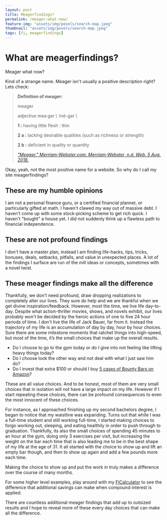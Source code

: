```yaml
---
layout: post
title: Meagerfindings?
permalink: /meager-what-now/
feature-img: "assets/img/pexels/search-map.jpeg"
thumbnail: "assets/img/pexels/search-map.jpeg"
tags: [fi, meagerfindings]
---
```


# What are meagerfindings?

Meager what now?

Kind of a strange name. Meager isn't usually a positive description right? Lets check:

> **Definition of meager:**
>
> meager
>
> adjective mea·ger \ ˈmē-gər \
>
> **1 :** having little flesh : thin
>
> **2 a :** lacking desirable qualities (such as richness or strength)
>
> **2 b :** deficient in quality or quantity
>
>
> _["Meager." Merriam-Webster.com. Merriam-Webster, n.d. Web. 5 Aug. 2018.](https://www.merriam-webster.com/dictionary/meager)_

Okay, yeah, not the most positive name for a website. So why do I call my site meagerfindings?

## These are my humble opinions

I am not a personal finance guru, or a certified financial planner, or particularly gifted at math. I haven't clawed my way out of massive debt. I haven't come up with some stock-picking scheme to get rich quick. I haven't "bought" a house yet. I did not suddenly think up a flawless path to financial independence.

## These are not profound findings

I don't have a master plan, instead I am finding life-hacks, tips, tricks, bonuses, deals, setbacks, pitfalls, and value in unexpected places. A lot of the findings I surface are run of the mill ideas or concepts, sometimes with a novel twist.

## These meager findings make all the difference

Thankfully, we don't need profound, draw dropping realizations to completely alter our lives. They sure do help and we are thankful when we get divine inspiration/feedback. However, most the time, we live life day-to-day. Despite what action-thriller movies, shows, and novels exhibit, our lives probably won't be decided by the heroic actions of one to five 24 hour periods of time. I don't live the life of Jack Bauer, far from it. Instead the trajectory of my life is an accumulation of day by day, hour by hour choices. Sure there are some milestone moments that ratchet things into high-speed, but most of the time, it’s the small choices that make up the overall results.

- Do I choose to go to the gym today or do I give into not feeling like lifting heavy things today?
- Do I choose look the other way and not deal with what I just saw him do?
- Do I invest that extra $100 or should I buy [5 cases of Bounty Bars on Amazon](https://amzn.to/2AKckA7)?

These are all value choices. And to be honest, most of them are very small choices that in isolation will not have a large impact on my life. However if I start repeating these choices, there can be profound consequences to even the most innocent of these choices.

For instance, as I approached finishing up my second bachelors degree, I began to notice that my waistline was expanding. Turns out that while I was a full-time student and still working full-time, I started making choices to forgo working out, sleeping, and eating healthily in order to push through to graduation. Thankfully, its also the small choices of spending 45 minutes to an hour at the gym, doing only 3 exercises per visit, but increasing the weight on the bar each time that is also leading me to be in the best shape of my life at the age of 31. It all started with the choice to show up and lift an empty bar though, and then to show up again and add a few pounds more each time.

Making the choice to show up and put the work in truly makes a difference over the course of many months.

For some higher level examples, play around with my [FiCalculator](/ficalc) to see the difference that additional savings can make when compound interest is applied.

There are countless additional meager findings that add up to outsized results and I hope to reveal more of these every day choices that can make all the difference.
